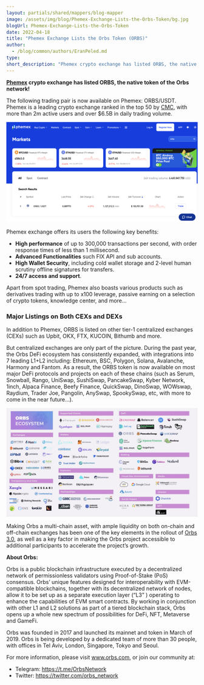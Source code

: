 ```yaml
---
layout: partials/shared/mappers/blog-mapper
image: /assets/img/blog/Phemex-Exchange-Lists-the-Orbs-Token/bg.jpg
blogUrl: Phemex-Exchange-Lists-the-Orbs-Token
date: 2022-04-18
title: "Phemex Exchange Lists the Orbs Token (ORBS)"
author:
  - /blog/common/authors/EranPeled.md
type:
short_description: "Phemex crypto exchange has listed ORBS, the native token of the Orbs network!"
---
```


**[Phemex](https://phemex.com/) crypto exchange has listed ORBS, the native token of the Orbs network!** 

The following trading pair is now available on Phemex: ORBS/USDT. Phemex is a leading crypto exchange ranked in the top 50 by [CMC](https://coinmarketcap.com/rankings/exchanges/), with more than 2m active users and over $6.5B in daily trading volume.
 
 ![phemex](/assets/img/blog/Phemex-Exchange-Lists-the-Orbs-Token/image1.png)

 
Phemex exchange offers its users the following key benefits:

- **High performance** of up to 300,000 transactions per second, with order response times of less than 1 millisecond.
- **Advanced Functionalities** such FIX API and sub accounts.
- **High Wallet Security**, including cold wallet storage and  2-level human scrutiny offline signatures for transfers.
- **24/7 access and support**.

Apart from spot trading, Phemex also boasts various products such as derivatives trading with up to x100 leverage, passive earning on a selection of crypto tokens, knowledge center, and more…

### Major Listings on Both CEXs and DEXs

In addition to Phemex, ORBS is listed on other tier-1 centralized exchanges (CEXs) such as Upbit, OKX, FTX, KUCOIN, Bithumb and more. 

But centralized exchanges are only part of the picture. During the past year, the Orbs DeFi ecosystem has consistently expanded, with integrations into 7 leading L1+L2 including: Ethereum, BSC, Polygon, Solana, Avalanche, Harmony and Fantom. As a result, the ORBS token is now available on most major DeFi protocols and projects on each of these chains (such as Serum, Snowball, Rango, UniSwap, SushiSwap, PancakeSwap, Kyber Network, 1inch, Alpaca Finance, Beefy Finance, QuickSwap, DinoSwap, WOWswap, Raydium, Trader Joe, Pangolin, AnySwap, SpookySwap, etc, with more to come in the near future...).

 ![ecosystem](/assets/img/blog/Phemex-Exchange-Lists-the-Orbs-Token/image2.png)


Making Orbs a multi-chain asset, with ample liquidity on both on-chain and off-chain exchanges has been one of the key elements in the rollout of [Orbs 3.0](https://www.orbs.com/Orbs3.0/), as well as a key factor in making the Orbs project accessible to additional participants to accelerate the project’s growth.


<div class='line-separator'> </div>

**About Orbs:**


Orbs is a public blockchain infrastructure executed by a decentralized network of permissionless validators using Proof-of-Stake (PoS) consensus.
Orbs’ unique features designed for interoperability with EVM-compatible blockchains, together with its decentralized network of nodes, allow it to be set up as a separate execution layer (“L3” ) operating to enhance the capabilities of EVM smart contracts. By working in conjunction with other L1 and L2 solutions as part of a tiered blockchain stack, Orbs opens up a whole new spectrum of possibilities for DeFi, NFT, Metaverse and GameFi.

Orbs was founded in 2017 and launched its mainnet and token in March of 2019. Orbs is being developed by a dedicated team of more than 30 people, with offices in Tel Aviv, London, Singapore, Tokyo and Seoul.

For more information, please visit www.orbs.com, or join our community at:

- Telegram: https://t.me/OrbsNetwork
- Twitter: https://twitter.com/orbs_network
